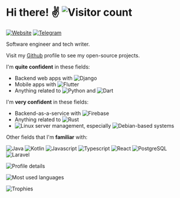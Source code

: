 # Hi there! ✌ ![Visitor count](https://hits.seeyoufarm.com/api/count/incr/badge.svg?url=https%3A%2F%2Fgithub.com%2Ferayerdin1212%2Fhit-counter)

[![Website](https://img.shields.io/badge/erayerdin.com-2962FF?style=flat-square&logo=hashnode&logoColor=white)](https://erayerdin.com)
[![Telegram](https://img.shields.io/badge/@erayerdin-2CA5E0?style=flat-square&logo=telegram&logoColor=white
)]()

Software engineer and tech writer.

Visit my [Github](https://github.com/erayerdin/) profile to see my open-source projects.

I'm **quite confident** in these fields:

 - Backend web apps with ![Django](https://img.shields.io/badge/Django-092E20?style=for-the-badge&logo=django&logoColor=green)
 - Mobile apps with ![Flutter](https://img.shields.io/badge/Flutter-02569B?style=for-the-badge&logo=flutter&logoColor=white)
 - Anything related to ![Python](https://img.shields.io/badge/Python-FFD43B?style=for-the-badge&logo=python&logoColor=blue) and ![Dart](https://img.shields.io/badge/Dart-0175C2?style=for-the-badge&logo=dart&logoColor=white)

I'm **very confident** in these fields:

 - Backend-as-a-service with ![Firebase](https://img.shields.io/badge/firebase-ffca28?style=for-the-badge&logo=firebase&logoColor=black)
 - Anything related to ![Rust](https://img.shields.io/badge/Rust-000000?style=for-the-badge&logo=rust&logoColor=white)
 - ![Linux](https://img.shields.io/badge/Linux-FCC624?style=for-the-badge&logo=linux&logoColor=black) server management, especially ![Debian](https://img.shields.io/badge/Debian-A81D33?style=for-the-badge&logo=debian&logoColor=white)-based systems

Other fields that I'm **familiar** with:

![Java](https://img.shields.io/badge/Java-ED8B00?style=for-the-badge&logo=java&logoColor=white)
![Kotlin](https://img.shields.io/badge/Kotlin-0095D5?&style=for-the-badge&logo=kotlin&logoColor=white)
![Javascript](https://img.shields.io/badge/JavaScript-323330?style=for-the-badge&logo=javascript&logoColor=F7DF1E)
![Typescript](https://img.shields.io/badge/TypeScript-007ACC?style=for-the-badge&logo=typescript&logoColor=white)
![React](https://img.shields.io/badge/React-20232A?style=for-the-badge&logo=react&logoColor=61DAFB)
![PostgreSQL](https://img.shields.io/badge/PostgreSQL-316192?style=for-the-badge&logo=postgresql&logoColor=white)
![Laravel](https://img.shields.io/badge/Laravel-FF2D20?style=for-the-badge&logo=laravel&logoColor=white)

![Profile details](https://github-readme-stats.vercel.app/api?username=erayerdin)

![Most used languages](https://github-readme-stats.vercel.app/api/top-langs/?username=erayerdin&layout=compact)

![Trophies](https://github-profile-trophy.vercel.app/?username=erayerdin)
